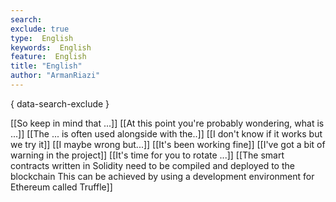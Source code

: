 ```yaml
---
search:
exclude: true
type:  English
keywords:  English
feature:  English
title: "English"
author: "ArmanRiazi"
---
```

{ data-search-exclude }

[[So keep in mind that ...]]
[[At this point you're probably wondering, what is ...]]
[[The ... is often used alongside with the..]]
[[I don't know if it works but we try it]]
[[I maybe wrong but...]]
[[It's been working fine]]
[[I've got a bit of warning in the project]]
[[It's time for you to rotate ...]]
 [[The smart contracts written in Solidity need to be compiled and deployed to the blockchain This can be achieved by using a development environment for Ethereum called Truffle]]